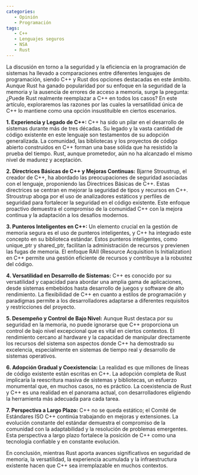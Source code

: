 ```yaml
---
categories: 
   - Opinión
   - Programación
tags:
   - C++
   - Lenguajes seguros
   - NSA
   - Rust
---
```


La discusión en torno a la seguridad y la eficiencia en la programación de sistemas ha llevado a comparaciones entre diferentes lenguajes 
de programación, siendo C++ y Rust dos opciones destacadas en este ámbito. Aunque Rust ha ganado popularidad por su enfoque en la 
seguridad de la memoria y la ausencia de errores de acceso a memoria, surge la pregunta: ¿Puede Rust realmente reemplazar a C++ en todos 
los casos? En este artículo, exploraremos las razones por las cuales la versatilidad única de C++ lo mantiene como una opción insustituible 
en ciertos escenarios.

**1. Experiencia y Legado de C++:** C++ ha sido un pilar en el desarrollo de sistemas durante más de tres décadas. Su legado y la vasta cantidad de código existente en este lenguaje son testamentos de su adopción generalizada. La comunidad, las bibliotecas y los proyectos de código abierto construidos en C++ forman una base sólida que ha resistido la prueba del tiempo. Rust, aunque prometedor, aún no ha alcanzado el mismo nivel de madurez y aceptación.

**2. Directrices Básicas de C++ y Mejoras Continuas:** Bjarne Stroustrup, el creador de C++, ha abordado las preocupaciones de seguridad asociadas con el lenguaje, proponiendo las Directrices Básicas de C++. Estas directrices se centran en mejorar la seguridad de tipos y recursos en C++. Stroustrup aboga por el uso de analizadores estáticos y perfiles de seguridad para fortalecer la seguridad en el código existente. Este enfoque proactivo demuestra el compromiso de la comunidad C++ con la mejora continua y la adaptación a los desafíos modernos.

**3. Punteros Inteligentes en C++:** Un elemento crucial en la gestión de memoria segura es el uso de punteros inteligentes, y C++ ha integrado este concepto en su biblioteca estándar. Estos punteros inteligentes, como unique_ptr y shared_ptr, facilitan la administración de recursos y previenen las fugas de memoria. El enfoque RAII (Resource Acquisition Is Initialization) en C++ permite una gestión eficiente de recursos y contribuye a la robustez del código.

**4. Versatilidad en Desarrollo de Sistemas:** C++ es conocido por su versatilidad y capacidad para abordar una amplia gama de aplicaciones, desde sistemas embebidos hasta desarrollo de juegos y software de alto rendimiento. La flexibilidad de C++ en cuanto a estilos de programación y paradigmas permite a los desarrolladores adaptarse a diferentes requisitos y restricciones del proyecto.

**5. Desempeño y Control de Bajo Nivel:** Aunque Rust destaca por su seguridad en la memoria, no puede ignorarse que C++ proporciona un control de bajo nivel excepcional que es vital en ciertos contextos. El rendimiento cercano al hardware y la capacidad de manipular directamente los recursos del sistema son aspectos donde C++ ha demostrado su excelencia, especialmente en sistemas de tiempo real y desarrollo de sistemas operativos.

**6. Adopción Gradual y Coexistencia:** La realidad es que millones de líneas de código existente están escritas en C++. La adopción completa de Rust implicaría la reescritura masiva de sistemas y bibliotecas, un esfuerzo monumental que, en muchos casos, no es práctico. La coexistencia de Rust y C++ es una realidad en el panorama actual, con desarrolladores eligiendo la herramienta más adecuada para cada tarea.

**7. Perspectiva a Largo Plazo:** C++ no se queda estático; el Comité de Estándares ISO C++ continúa trabajando en mejoras y extensiones. La evolución constante del estándar demuestra el compromiso de la comunidad con la adaptabilidad y la resolución de problemas emergentes. Esta perspectiva a largo plazo fortalece la posición de C++ como una tecnología confiable y en constante evolución.

En conclusión, mientras Rust aporta avances significativos en seguridad de memoria, la versatilidad, la experiencia acumulada y la infraestructura existente hacen que C++ sea irremplazable en muchos contextos. 
